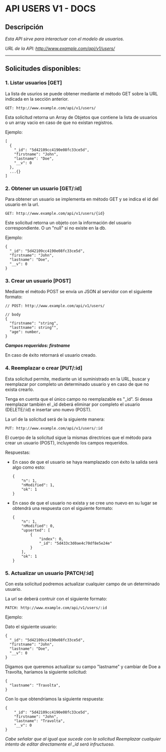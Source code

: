 # API USERS V1 - DOCS

## Descripción

_Esta API sirve para interactuar con el modelo de usuarios._

_URL de la API: <http://www.example.com/api/v1/users/>_

---

## Solicitudes disponibles:

### **1. Listar usuarios [GET]**

La lista de usurios se puede obtener mediante el método GET sobre la URL indicada en la sección anterior.

    GET: http://www.example.com/api/v1/users/

Esta solicitud retorna un Array de Objetos que contiene la lista de usuarios o un array vacio en caso de que no existan registros.

Ejemplo:

```
[
  {
    "_id": "5d42109cc4190e08fc33ce5d",
    "firstname": "John",
    "lastname": "Doe",
    "__v": 0
  },
  ...{}
]
```

### **2. Obtener un usuario [GET/:id]**

Para obtener un usuario se implementa en método GET y se indica el id del usuario en la url.

    GET: http://www.example.com/api/v1/users/{id}

Este solicitud retorna un objeto con la información del usuario correspondiente. O un "null" si no existe en la db.

Ejemplo:

```
{
  "_id": "5d42109cc4190e08fc33ce5d",
  "firstname": "John",
  "lastname": "Doe",
  "__v": 0
}
```

### **3. Crear un usuario [POST]**

Mediante el método POST se envía un JSON al servidor con el siguiente formato:

```
// POST: http://www.example.com/api/v1/users/

// body
{
  "firstname": "string",
  "lasttname": string"",
  "age": number,
}
```

**_Campos requeridos: firstname_**

En caso de éxito retornará el usuario creado.

### **4. Reemplazar o crear [PUT/:id]**

Esta solicitud permite, mediante un id suministrado en la URL, buscar y reemplazar por completo un determinado usuario y en caso de que no exista crearlo.

Tenga en cuenta que el único campo no reemplazable es "\_id". Si desea reemplazar también el \_id deberá eliminar por completo el usuario (DELETE/:id) e insertar uno nuevo (POST).

La url de la solicitud será de la siguiente manera:

    PUT: http://www.example.com/api/v1/users/:id

El cuerpo de la solicitud sigue la mismas directrices que el método para crear un usuario (POST), incluyendo los campos requeridos.

Respuestas:

- En caso de que el usuario se haya reamplazado con éxito la salida será algo como esto:

  ```
  {
      "n": 1,
      "nModified": 1,
      "ok": 1
  }
  ```

- En caso de que el usuario no exista y se cree uno nuevo en su lugar se obtendrá una respuesta con el siguiente formato:

  ```
  {
      "n": 1,
      "nModified": 0,
      "upserted": [
          {
              "index": 0,
              "_id": "5d433c3d0ae4c70df8e5e24e"
          }
      ],
      "ok": 1
  }
  ```

### **5. Actualizar un usuario [PATCH/:id]**

Con esta solicitud podremos actualizar cualquier campo de un determinado usuario.

La url se deberá contruir con el siguiente formato:

    PATCH: http://www.example.com/api/v1/users/:id

Ejemplo:

Dato el siguiente usuario:

```
{
  "_id": "5d42109cc4190e08fc33ce5d",
  "firstname": "John",
  "lastname": "Doe",
  "__v": 0
}
```

Digamos que queremos actualizar su campo "lastname" y cambiar de Doe a Travolta, haríamos la siguiente solicitud:

```
{
  "lastname": "Travolta",
}
```

Con lo que obtendríamos la siguiente respuesta:

```
{
    "_id": "5d42109cc4190e08fc33ce5d",
    "firstname": "John",
    "lastname": "Travolta",
    "__v": 0
}
```

_Cabe señalar que al igual que sucede con la solicitud Reemplazar cualquier intento de editar directamente el \_id será infructuoso._
